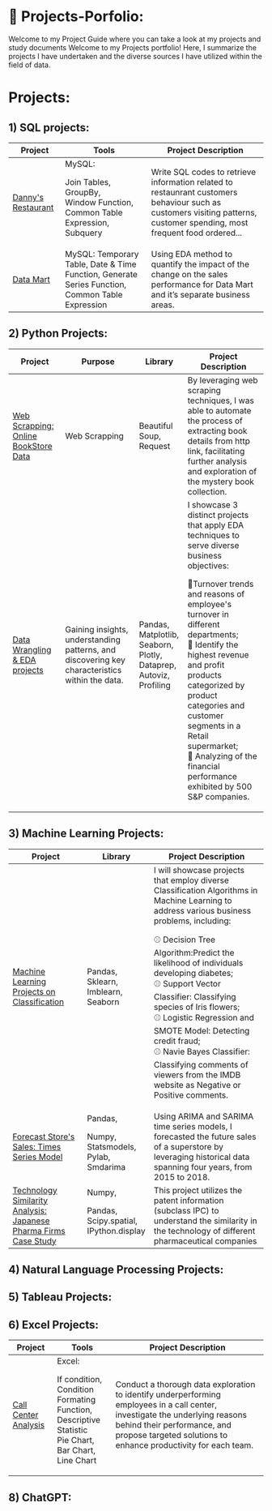 # 🔔 Projects-Porfolio:
Welcome to my Project Guide where you can take a look at my projects and study documents
Welcome to my Projects portfolio!
Here, I summarize the projects I have undertaken and the diverse sources I have utilized within the field of data.

# Projects:
## 1) SQL projects:
| Project| Tools | Project Description | 
|---|---|---|
|[Danny's Restaurant](https://github.com/lethuyngocan/SQL-challenge/blob/master/Project%201:%20DANNY'S%20DINNER.md)|MySQL: <p>Join Tables,<br>GroupBy,<br>Window Function,<br>Common Table Expression,<br>Subquery</p>|Write SQL codes to retrieve information related to restaunrant customers behaviour such as customers visiting patterns, customer spending, most frequent food ordered...| 
|[Data Mart](https://github.com/lethuyngocan/SQL-challenge/blob/master/PROJECT%202:%20DATA%20MART.md)| MySQL: Temporary Table, Date & Time Function, Generate Series Function, Common Table Expression| Using EDA method to quantify the impact of the change on the sales performance for Data Mart and it’s separate business areas.|

## 2) Python Projects:
| Project| Purpose | Library| Project Description| 
|---|---|---|---|
|[Web Scrapping: Online BookStore Data](https://github.com/lethuyngocan/Web-Scrapping-Online-Book-Store/blob/master/web-scrapping-on-multiple-pages-booktoscrape-com.ipynb)|Web Scrapping|<p>Beautiful Soup,<br> Request</p>| By leveraging web scraping techniques, I was able to automate the process of extracting book details from http link, facilitating further analysis and exploration of the mystery book collection.|
|[Data Wrangling & EDA projects](https://github.com/lethuyngocan/EDA-Projects)|Gaining insights, understanding patterns, and discovering key characteristics within the data.|<p>Pandas,<br> Matplotlib, <br>Seaborn, <br>Plotly,<br>Dataprep,<br>Autoviz,<br>Profiling</p>|I showcase 3 distinct projects that apply EDA techniques to serve diverse business objectives: <p>📙Turnover trends and reasons of employee's turnover in different departments; <br>📙 Identify the highest revenue and profit products categorized by product categories and customer segments in a Retail supermarket;<br>📙 Analyzing of the financial performance exhibited by 500 S&P companies.</p>|
                                                                                                                    
## 3) Machine Learning Projects:
| Project| Library| Project Description| 
|---|---|---|
|[Machine Learning Projects on Classification](https://github.com/lethuyngocan/Machine-Learning-Projects-on-Classification-with-Python)|<p>Pandas, <br> Sklearn, <br> Imblearn, <br>Seaborn </p>|I will showcase projects that employ diverse Classification Algorithms in Machine Learning to address various business problems, including: <p> ⚾ Decision Tree Algorithm:Predict the likelihood of individuals developing diabetes; <br> ⚾ Support Vector Classifier: Classifying species of Iris flowers; <br> ⚾ Logistic Regression and SMOTE Model: Detecting credit fraud;  <br> ⚾  Navie Bayes Classifier: Classifying comments of viewers from the IMDB website as Negative or Positive comments. </p>
|[Forecast Store's Sales: Times Series Model](https://github.com/lethuyngocan/Time-Series-Forcast-Superstore-Sales/blob/master/README.md) |Pandas,<p> Numpy,<br> Statsmodels,<br> Pylab,<pr> Smdarima</p> |Using ARIMA and SARIMA time series models, I forecasted the future sales of a superstore by leveraging historical data spanning four years, from 2015 to 2018.|
|[Technology Similarity Analysis: Japanese Pharma Firms Case Study](https://github.com/lethuyngocan/Technology-Similarity-Analysis-Japanese-Pharma-Firms)|Numpy,<p> Pandas,<br> Scipy.spatial, <br> IPython.display</p>|This project utilizes the patent information (subclass IPC) to understand the similarity in the technology of different pharmaceutical companies|
## 4) Natural Language Processing Projects:
## 5) Tableau Projects:
## 6) Excel Projects:
| Project| Tools| Project Description| 
|---|---|---|
|[Call Center Analysis](https://github.com/lethuyngocan/Advanced-Excel-Projects)|Excel: <p> If condition, <br> Condition Formating Function, <br>Descriptive Statistic <br> Pie Chart, <br> Bar Chart, <br> Line Chart</p> |Conduct a thorough data exploration to identify underperforming employees in a call center, investigate the underlying reasons behind their performance, and propose targeted solutions to enhance productivity for each team. |
## 8) ChatGPT:
                                                                                                                    
                                                                                                                    
                                                                                                                   
